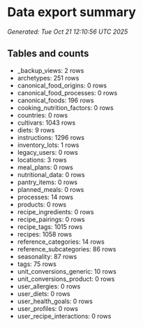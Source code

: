 # Data export summary
_Generated: Tue Oct 21 12:10:56 UTC 2025_

## Tables and counts
- _backup_views: 2 rows
- archetypes: 251 rows
- canonical_food_origins: 0 rows
- canonical_food_processes: 0 rows
- canonical_foods: 196 rows
- cooking_nutrition_factors: 0 rows
- countries: 0 rows
- cultivars: 1043 rows
- diets: 9 rows
- instructions: 1296 rows
- inventory_lots: 1 rows
- legacy_users: 0 rows
- locations: 3 rows
- meal_plans: 0 rows
- nutritional_data: 0 rows
- pantry_items: 0 rows
- planned_meals: 0 rows
- processes: 14 rows
- products: 0 rows
- recipe_ingredients: 0 rows
- recipe_pairings: 0 rows
- recipe_tags: 1015 rows
- recipes: 1058 rows
- reference_categories: 14 rows
- reference_subcategories: 86 rows
- seasonality: 87 rows
- tags: 75 rows
- unit_conversions_generic: 10 rows
- unit_conversions_product: 0 rows
- user_allergies: 0 rows
- user_diets: 0 rows
- user_health_goals: 0 rows
- user_profiles: 0 rows
- user_recipe_interactions: 0 rows
